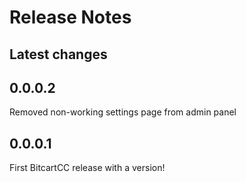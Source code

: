 # Release Notes

## Latest changes

## 0.0.0.2

Removed non-working settings page from admin panel

## 0.0.0.1

First BitcartCC release with a version!
